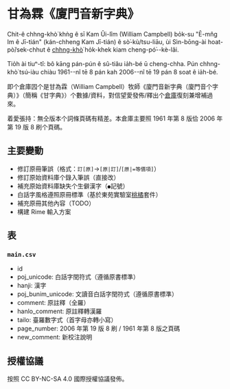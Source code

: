 # 甘為霖《廈門音新字典》

Chit-ê chhng-khò͘ khǹg ê sī Kam Ûi-lîm (William Campbell) bo̍k-su "Ē-mn̂g Im ê Jī-tián" (kán-chheng Kam Jī-tián) ê sò͘-kù/tsu-liāu, ùi Sìn-bōng-ài hoat-pò͘/sek-chhut ê [chhng-khò͘](https://github.com/fhl-net/Kam-Ui-lim_1913_Kam-Ji-tian) ho̍k-khek kiam cheng-pó͘--kè-lâi.

Tio̍h ài tiuⁿ-tî: bô kāng pán-pún ê sû-tiâu ia̍h-bé ū cheng-chha. Pún chhng-khò͘ tsú-iàu chiàu 1961--nî tē 8 pán kah 2006--nî tē 19 pán 8 soat ê ia̍h-bé.

即个倉庫囥个是甘為霖（William Campbell）牧師《廈門音新字典（廈門音个字典）》（簡稱《甘字典》）个數據/資料，對信望愛發佈/釋出个[倉庫](https://github.com/fhl-net/Kam-Ui-lim_1913_Kam-Ji-tian)復刻兼增補過來。

着愛張持：無仝版本个詞條頁碼有精差。本倉庫主要照 1961 年第 8 版佮 2006 年第 19 版 8 刷个頁碼。

## 主要變動

- 修訂原冊筆誤（格式：`訂[原]`→`[原|訂]`/`[原|=等價項]`）
- 修訂原始資料庫个錄入筆誤（直接改）
- 補充原始資料庫缺失个生僻漢字（`●`記號）
- 白話字風格遵照原冊標準（基於東苑實驗室[桃橘](https://github.com/TongUanLab/thokit)套件）
- 補充原冊其他內容（TODO）
- 構建 Rime 輸入方案

## 表

### `main.csv`

- id
- poj_unicode: 白話字閏符式（遵循原書標準）
- hanji: 漢字
- poj_bunim_unicode: 文讀音白話字閏符式（遵循原書標準）
- comment: 原註釋（全羅）
- hanlo_comment: 原註釋轉漢羅
- tailo: 臺羅數字式（首字母亦轉小寫）
- page_number: 2006 年第 19 版 8 刷 / 1961 年第 8 版之頁碼
- new_comment: 新校注說明

## 授權協議

按照 CC BY-NC-SA 4.0 國際授權協議發佈。
